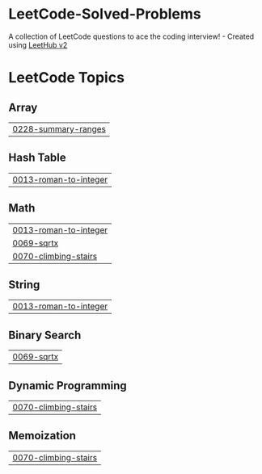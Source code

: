 # LeetCode-Solved-Problems
A collection of LeetCode questions to ace the coding interview! - Created using [LeetHub v2](https://github.com/arunbhardwaj/LeetHub-2.0)

<!---LeetCode Topics Start-->
# LeetCode Topics
## Array
|  |
| ------- |
| [0228-summary-ranges](https://github.com/varshu24/LeetCode-Solved-Problems/tree/master/0228-summary-ranges) |
## Hash Table
|  |
| ------- |
| [0013-roman-to-integer](https://github.com/varshu24/LeetCode-Solved-Problems/tree/master/0013-roman-to-integer) |
## Math
|  |
| ------- |
| [0013-roman-to-integer](https://github.com/varshu24/LeetCode-Solved-Problems/tree/master/0013-roman-to-integer) |
| [0069-sqrtx](https://github.com/varshu24/LeetCode-Solved-Problems/tree/master/0069-sqrtx) |
| [0070-climbing-stairs](https://github.com/varshu24/LeetCode-Solved-Problems/tree/master/0070-climbing-stairs) |
## String
|  |
| ------- |
| [0013-roman-to-integer](https://github.com/varshu24/LeetCode-Solved-Problems/tree/master/0013-roman-to-integer) |
## Binary Search
|  |
| ------- |
| [0069-sqrtx](https://github.com/varshu24/LeetCode-Solved-Problems/tree/master/0069-sqrtx) |
## Dynamic Programming
|  |
| ------- |
| [0070-climbing-stairs](https://github.com/varshu24/LeetCode-Solved-Problems/tree/master/0070-climbing-stairs) |
## Memoization
|  |
| ------- |
| [0070-climbing-stairs](https://github.com/varshu24/LeetCode-Solved-Problems/tree/master/0070-climbing-stairs) |
<!---LeetCode Topics End-->